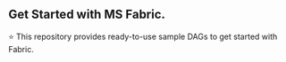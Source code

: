 ## Get Started with MS Fabric.

 :star: This repository provides ready-to-use sample DAGs to get started with Fabric.

